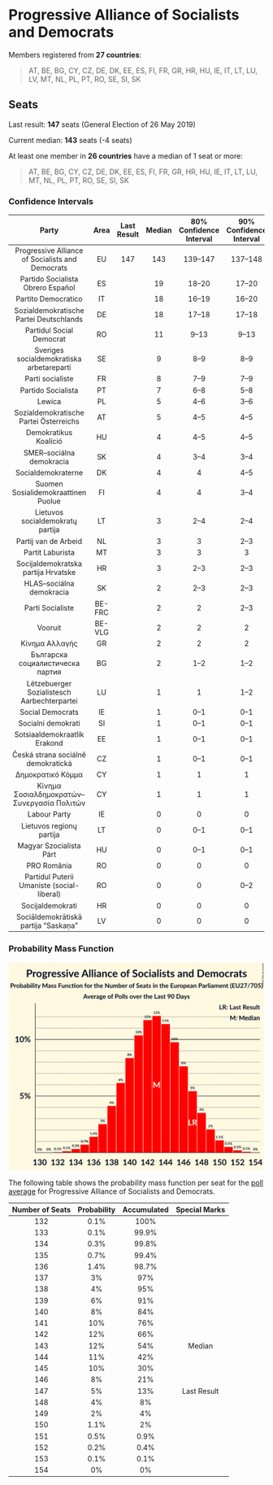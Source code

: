 # Progressive Alliance of Socialists and Democrats

Members registered from **27 countries**:

> AT, BE, BG, CY, CZ, DE, DK, EE, ES, FI, FR, GR, HR, HU, IE, IT, LT, LU, LV, MT, NL, PL, PT, RO, SE, SI, SK

## Seats

Last result: **147** seats (General Election of 26 May 2019)

Current median: **143** seats (-4 seats)

At least one member in **26 countries** have a median of 1 seat or more:

> AT, BE, BG, CY, CZ, DE, DK, EE, ES, FI, FR, GR, HR, HU, IE, IT, LT, LU, MT, NL, PL, PT, RO, SE, SI, SK

### Confidence Intervals

| Party | Area | Last Result | Median | 80% Confidence Interval | 90% Confidence Interval | 95% Confidence Interval | 99% Confidence Interval |
|:-----:|:----:|:-----------:|:------:|:-----------------------:|:-----------------------:|:-----------------------:|:-----------------------:|
| Progressive Alliance of Socialists and Democrats | EU | 147 | 143 | 139–147 | 137–148 | 136–149 | 134–151 |
| Partido Socialista Obrero Español | ES | | 19 | 18–20 | 17–20 | 17–20 | 16–21 |
| Partito Democratico | IT | | 18 | 16–19 | 16–20 | 15–20 | 14–21 |
| Sozialdemokratische Partei Deutschlands | DE | | 18 | 17–18 | 17–18 | 16–18 | 15–19 |
| Partidul Social Democrat | RO | | 11 | 9–13 | 9–13 | 9–14 | 9–14 |
| Sveriges socialdemokratiska arbetareparti | SE | | 9 | 8–9 | 8–9 | 7–9 | 7–10 |
| Parti socialiste | FR | | 8 | 7–9 | 7–9 | 6–10 | 6–10 |
| Partido Socialista | PT | | 7 | 6–8 | 5–8 | 5–8 | 5–9 |
| Lewica | PL | | 5 | 4–6 | 3–6 | 3–6 | 3–7 |
| Sozialdemokratische Partei Österreichs | AT | | 5 | 4–5 | 4–5 | 4–6 | 4–6 |
| Demokratikus Koalíció | HU | | 4 | 4–5 | 4–5 | 3–5 | 3–5 |
| SMER–sociálna demokracia | SK | | 4 | 3–4 | 3–4 | 3–5 | 3–5 |
| Socialdemokraterne | DK | | 4 | 4 | 4–5 | 4–5 | 4–5 |
| Suomen Sosialidemokraattinen Puolue | FI | | 4 | 4 | 3–4 | 3–4 | 3–5 |
| Lietuvos socialdemokratų partija | LT | | 3 | 2–4 | 2–4 | 2–4 | 2–5 |
| Partij van de Arbeid | NL | | 3 | 3 | 2–3 | 2–3 | 2–4 |
| Partit Laburista | MT | | 3 | 3 | 3 | 3 | 3 |
| Socijaldemokratska partija Hrvatske | HR | | 3 | 2–3 | 2–3 | 1–3 | 1–3 |
| HLAS–sociálna demokracia | SK | | 2 | 2–3 | 2–3 | 2–3 | 2–3 |
| Parti Socialiste | BE-FRC | | 2 | 2 | 2–3 | 2–3 | 2–3 |
| Vooruit | BE-VLG | | 2 | 2 | 2 | 2 | 2–3 |
| Κίνημα Αλλαγής | GR | | 2 | 2 | 2 | 2 | 2 |
| Българска социалистическа партия | BG | | 2 | 1–2 | 1–2 | 1–2 | 1–2 |
| Lëtzebuerger Sozialistesch Aarbechterpartei | LU | | 1 | 1 | 1–2 | 1–2 | 1–2 |
| Social Democrats | IE | | 1 | 0–1 | 0–1 | 0–1 | 0–2 |
| Socialni demokrati | SI | | 1 | 0–1 | 0–1 | 0–1 | 0–1 |
| Sotsiaaldemokraatlik Erakond | EE | | 1 | 0–1 | 0–1 | 0–1 | 0–1 |
| Česká strana sociálně demokratická | CZ | | 1 | 0–1 | 0–1 | 0–1 | 0–1 |
| Δημοκρατικό Κόμμα | CY | | 1 | 1 | 1 | 1 | 1 |
| Κίνημα Σοσιαλδημοκρατών–Συνεργασία Πολιτών | CY | | 1 | 1 | 1 | 1 | 1 |
| Labour Party | IE | | 0 | 0 | 0 | 0 | 0 |
| Lietuvos regionų partija | LT | | 0 | 0–1 | 0–1 | 0–1 | 0–1 |
| Magyar Szocialista Párt | HU | | 0 | 0–1 | 0–1 | 0–1 | 0–1 |
| PRO România | RO | | 0 | 0 | 0 | 0 | 0 |
| Partidul Puterii Umaniste (social-liberal) | RO | | 0 | 0 | 0–2 | 0–2 | 0–2 |
| Socijaldemokrati | HR | | 0 | 0 | 0 | 0 | 0 |
| Sociāldemokrātiskā partija “Saskaņa” | LV | | 0 | 0 | 0 | 0 | 0 |

### Probability Mass Function

![Graph with seats probability mass function not yet produced](average-2023-08-31-seats-pmf-progressiveallianceofsocialistsanddemocrats.png "Seats Probability Mass Function")

The following table shows the probability mass function per seat for the [poll average](average-2023-08-31.html) for Progressive Alliance of Socialists and Democrats.

| Number of Seats | Probability | Accumulated | Special Marks |
|:---------------:|:-----------:|:-----------:|:-------------:|
| 132 | 0.1% | 100% |  |
| 133 | 0.1% | 99.9% |  |
| 134 | 0.3% | 99.8% |  |
| 135 | 0.7% | 99.4% |  |
| 136 | 1.4% | 98.7% |  |
| 137 | 3% | 97% |  |
| 138 | 4% | 95% |  |
| 139 | 6% | 91% |  |
| 140 | 8% | 84% |  |
| 141 | 10% | 76% |  |
| 142 | 12% | 66% |  |
| 143 | 12% | 54% | Median |
| 144 | 11% | 42% |  |
| 145 | 10% | 30% |  |
| 146 | 8% | 21% |  |
| 147 | 5% | 13% | Last Result |
| 148 | 4% | 8% |  |
| 149 | 2% | 4% |  |
| 150 | 1.1% | 2% |  |
| 151 | 0.5% | 0.9% |  |
| 152 | 0.2% | 0.4% |  |
| 153 | 0.1% | 0.1% |  |
| 154 | 0% | 0% |  |


